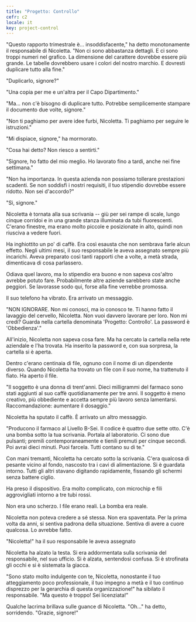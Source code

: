 ```yaml
---
title: "Progetto: Controllo"
cefr: c2
locale: it
key: project-control
---
```


"Questo rapporto trimestrale è... insoddisfacente," ha detto monotonamente il responsabile di Nicoletta. "Non ci sono abbastanza dettagli. E ci sono troppi numeri nel grafico. La dimensione del carattere dovrebbe essere più grande. Le tabelle dovrebbero usare i colori del nostro marchio. E dovresti duplicare tutto alla fine."

"Duplicarlo, signore?"

"Una copia per me e un'altra per il Capo Dipartimento."

"Ma... non c'è bisogno di duplicare tutto. Potrebbe semplicemente stampare il documento due volte, signore."

"Non ti paghiamo per avere idee furbi, Nicoletta. Ti paghiamo per seguire le istruzioni."

"Mi dispiace, signore," ha mormorato.

"Cosa hai detto? Non riesco a sentirti."

"Signore, ho fatto del mio meglio. Ho lavorato fino a tardi, anche nei fine settimana."

"Non ha importanza. In questa azienda non possiamo tollerare prestazioni scadenti. Se non soddisfi i nostri requisiti, il tuo stipendio dovrebbe essere ridotto. Non sei d'accordo?"

"Sì, signore."

Nicoletta è tornata alla sua scrivania -- giù per sei rampe di scale, lungo cinque corridoi e in una grande stanza illuminata da tubi fluorescenti. C'erano finestre, ma erano molto piccole e posizionate in alto, quindi non riusciva a vedere fuori.

Ha inghiottito un po' di caffè. Era così esausta che non sembrava farle alcun effetto. Negli ultimi mesi, il suo responsabile le aveva assegnato sempre più incarichi. Aveva preparato così tanti rapporti che a volte, a metà strada, dimenticava di cosa parlassero.

Odiava quel lavoro, ma lo stipendio era buono e non sapeva cos'altro avrebbe potuto fare. Probabilmente altre aziende sarebbero state anche peggiori. Se lavorasse sodo qui, forse alla fine verrebbe promossa.

Il suo telefono ha vibrato. Era arrivato un messaggio.

"NON IGNORARE. Non mi conosci, ma io conosco te. Ti hanno fatto il lavaggio del cervello, Nicoletta. Non vuoi davvero lavorare per loro. Non mi credi? Guarda nella cartella denominata 'Progetto: Controllo'. La password è 'Obbedienza'."

All'inizio, Nicoletta non sapeva cosa fare. Ma ha cercato la cartella nella rete aziendale e l'ha trovata. Ha inserito la password e, con sua sorpresa, la cartella si è aperta.

Dentro c'erano centinaia di file, ognuno con il nome di un dipendente diverso. Quando Nicoletta ha trovato un file con il suo nome, ha trattenuto il fiato. Ha aperto il file.

"Il soggetto è una donna di trent'anni. Dieci milligrammi del farmaco sono stati aggiunti al suo caffè quotidianamente per tre anni. Il soggetto è meno creativo, più obbediente e accetta sempre più lavoro senza lamentarsi. Raccomandazione: aumentare il dosaggio."

Nicoletta ha sputato il caffè. È arrivato un altro messaggio.

"Producono il farmaco al Livello B-Sei. Il codice è quattro due sette otto. C'è una bomba sotto la tua scrivania. Portala al laboratorio. Ci sono due pulsanti; premili contemporaneamente e tienili premuti per cinque secondi. Poi avrai dieci minuti. Puoi farcela. Tutti contano su di te."

Con mani tremanti, Nicoletta ha cercato sotto la scrivania. C'era qualcosa di pesante vicino al fondo, nascosto tra i cavi di alimentazione. Si è guardata intorno. Tutti gli altri stavano digitando rapidamente, fissando gli schermi senza battere ciglio.

Ha preso il dispositivo. Era molto complicato, con microchip e fili aggrovigliati intorno a tre tubi rossi.

Non era uno scherzo. I file erano reali. La bomba era reale.

Nicoletta non poteva credere a sé stessa. Non era spaventata. Per la prima volta da anni, si sentiva padrona della situazione. Sentiva di avere a cuore qualcosa. Lo avrebbe fatto.

"Nicoletta!" ha il suo responsabile le aveva assegnato

Nicoletta ha alzato la testa. Si era addormentata sulla scrivania del responsabile, nel suo ufficio. Si è alzata, sentendosi confusa. Si è strofinata gli occhi e si è sistemata la giacca.

"Sono stato molto indulgente con te, Nicoletta, nonostante il tuo atteggiamento poco professionale, il tuo impegno a metà e il tuo continuo disprezzo per la gerarchia di questa organizzazione!" ha sibilato il responsabile. "Ma questo è troppo! Sei licenziata!"

Qualche lacrima brillava sulle guance di Nicoletta. "Oh..." ha detto, sorridendo. "Grazie, signore!"